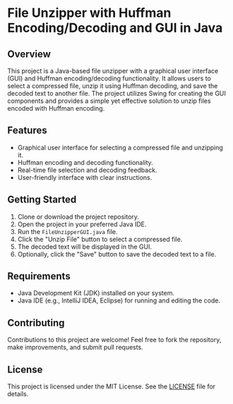 # File Unzipper with Huffman Encoding/Decoding and GUI in Java

## Overview

This project is a Java-based file unzipper with a graphical user interface (GUI) and Huffman encoding/decoding functionality. It allows users to select a compressed file, unzip it using Huffman decoding, and save the decoded text to another file. The project utilizes Swing for creating the GUI components and provides a simple yet effective solution to unzip files encoded with Huffman encoding.

## Features

- Graphical user interface for selecting a compressed file and unzipping it.
- Huffman encoding and decoding functionality.
- Real-time file selection and decoding feedback.
- User-friendly interface with clear instructions.

## Getting Started

1. Clone or download the project repository.
2. Open the project in your preferred Java IDE.
3. Run the `FileUnzipperGUI.java` file.
4. Click the "Unzip File" button to select a compressed file.
5. The decoded text will be displayed in the GUI.
6. Optionally, click the "Save" button to save the decoded text to a file.

## Requirements

- Java Development Kit (JDK) installed on your system.
- Java IDE (e.g., IntelliJ IDEA, Eclipse) for running and editing the code.

## Contributing

Contributions to this project are welcome! Feel free to fork the repository, make improvements, and submit pull requests.

## License

This project is licensed under the MIT License. See the [LICENSE](LICENSE) file for details.
